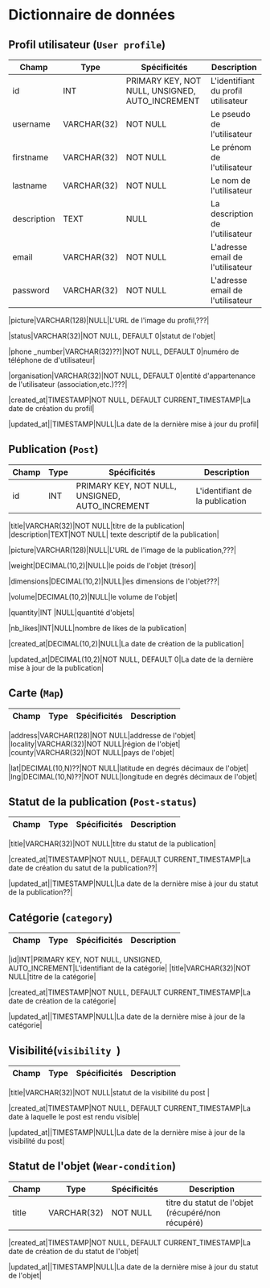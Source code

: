 # Dictionnaire de données

<!-- il y a des points d'interrogation pour les incertitudes -->
## Profil utilisateur (`User profile`)

|Champ|Type|Spécificités|Description|
|-|-|-|-|
|id|INT|PRIMARY KEY, NOT NULL, UNSIGNED, AUTO_INCREMENT|L'identifiant du profil utilisateur|
|username|VARCHAR(32)|NOT NULL|Le pseudo de l'utilisateur|
|firstname|VARCHAR(32)|NOT NULL|Le prénom de l'utilisateur |
|lastname|VARCHAR(32)|NOT NULL|Le nom de l'utilisateur |
|description|TEXT|NULL|La description de l'utilisateur|
|email|VARCHAR(32)|NOT NULL|L'adresse email de l'utilisateur |
|password|VARCHAR(32)|NOT NULL|L'adresse email de l'utilisateur |

|picture|VARCHAR(128)|NULL|L'URL de l'image du profil,???|

|status|VARCHAR(32)|NOT NULL, DEFAULT 0|statut de l'objet|

|phone _number|VARCHAR(32)??)|NOT NULL, DEFAULT 0|numéro de téléphone de d'utilisateur|

|organisation|VARCHAR(32)|NOT NULL, DEFAULT 0|entité d'appartenance de l'utilisateur (association,etc.)???|

|created_at|TIMESTAMP|NOT NULL, DEFAULT CURRENT_TIMESTAMP|La date de création du profil|

|updated_at||TIMESTAMP|NULL|La date de la dernière mise à jour du profil|



## Publication (`Post`)

|Champ|Type|Spécificités|Description|
|-|-|-|-|
|id|INT|PRIMARY KEY, NOT NULL, UNSIGNED, AUTO_INCREMENT|L'identifiant de la publication|

|title|VARCHAR(32)|NOT NULL|titre de la publication|
|description|TEXT|NOT NULL| texte descriptif de la publication|

|picture|VARCHAR(128)|NULL|L'URL de l'image de la publication,???|

|weight|DECIMAL(10,2)|NULL|le poids de l'objet (trésor)|


|dimensions|DECIMAL(10,2)|NULL|les dimensions de l'objet???|

|volume|DECIMAL(10,2)|NULL|le volume de l'objet|

|quantity|INT |NULL|quantité d'objets|

|nb_likes|INT|NULL|nombre de likes de la publication|

|created_at|DECIMAL(10,2)|NULL|La date de création de la publication|

|updated_at|DECIMAL(10,2)|NOT NULL, DEFAULT 0|La date de la dernière mise à jour de la publication|


## Carte (`Map`)

|Champ|Type|Spécificités|Description|
|-|-|-|-|

|address|VARCHAR(128)|NOT NULL|addresse de l'objet|
|locality|VARCHAR(32)|NOT NULL|région de l'objet|
|county|VARCHAR(32)|NOT NULL|pays de l'objet|

 <!-- les types de données pour la lat et la long sont peut être à revoir... -->
|lat|DECIMAL(10,N)??|NOT NULL|latitude en degrés décimaux de l'objet|
|lng|DECIMAL(10,N)??|NOT NULL|longitude en degrés décimaux de l'objet|


## Statut de la publication (`Post-status`)

|Champ|Type|Spécificités|Description|
|-|-|-|-|

|title|VARCHAR(32)|NOT NULL|titre du statut de la publication|

|created_at|TIMESTAMP|NOT NULL, DEFAULT CURRENT_TIMESTAMP|La date de création du satut de la publication??|

|updated_at||TIMESTAMP|NULL|La date de la dernière mise à jour du statut de la publication??|

## Catégorie (`category`)



|Champ|Type|Spécificités|Description|
|-|-|-|-|

|id|INT|PRIMARY KEY, NOT NULL, UNSIGNED, AUTO_INCREMENT|L'identifiant de la catégorie|
|title|VARCHAR(32)|NOT NULL|titre de la catégorie|

|created_at|TIMESTAMP|NOT NULL, DEFAULT CURRENT_TIMESTAMP|La date de création de la  catégorie|

|updated_at||TIMESTAMP|NULL|La date de la dernière mise à jour de la catégorie|

## Visibilité(`visibility `)

<!-- id à rajouter? -->

|Champ|Type|Spécificités|Description|
|-|-|-|-|

|title|VARCHAR(32)|NOT NULL|statut de la visibilité du post |

|created_at|TIMESTAMP|NOT NULL, DEFAULT CURRENT_TIMESTAMP|La date à laquelle le post est rendu visible|

|updated_at||TIMESTAMP|NULL|La date de la dernière mise à jour de la visibilité du post|

##  Statut de l'objet (`Wear-condition`) 

<!-- id à rajouter? -->

|Champ|Type|Spécificités|Description|
|-|-|-|-|
|title|VARCHAR(32)|NOT NULL|titre du statut de l'objet (récupéré/non récupéré) |

|created_at|TIMESTAMP|NOT NULL, DEFAULT CURRENT_TIMESTAMP|La date de création de du statut de l'objet|

|updated_at||TIMESTAMP|NULL|La date de la dernière mise à jour du statut de l'objet|